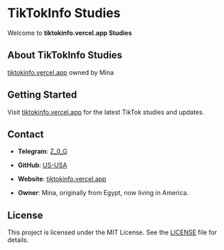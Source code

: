 # TikTokInfo Studies

Welcome to **tiktokinfo.vercel.app Studies**

## About TikTokInfo Studies
[tiktokinfo.vercel.app](https://tiktokinfo.vercel.app) owned by Mina

## Getting Started
Visit [tiktokinfo.vercel.app](https://tiktokinfo.vercel.app) for the latest TikTok studies and updates.

## Contact
- **Telegram**: [Z_0_G](t.me/z_0_g)
- **GitHub**: [US-USA](https://github.com/US-USA)
- **Website**: [tiktokinfo.vercel.app](https://tiktokinfo.vercel.app)


- **Owner**: Mina, originally from Egypt, now living in America.

## License
This project is licensed under the MIT License. See the [LICENSE](LICENSE) file for details.
